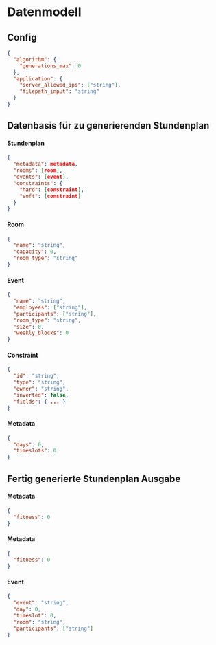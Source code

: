 # Datenmodell

## Config

```json
{
  "algorithm": {
    "generations_max": 0
  },
  "application": {
    "server_allowed_ips": ["string"],
    "filepath_input": "string"
  }
}
```

## Datenbasis für zu generierenden Stundenplan

#### Stundenplan

```json
{
  "metadata": metadata,
  "rooms": [room],
  "events": [event],
  "constraints": {
    "hard": [constraint],
    "soft": [constraint]
  }
}
```

#### Room 
```json
{
  "name": "string",
  "capacity": 0,
  "room_type": "string"
}
```

#### Event
```json
{
  "name": "string",
  "employees": ["string"],
  "participants": ["string"],
  "room_type": "string",
  "size": 0,
  "weekly_blocks": 0
}
```

#### Constraint
```json
{
  "id": "string",
  "type": "string",
  "owner": "string",
  "inverted": false,
  "fields": { ... }
}
```

#### Metadata
```json
{
  "days": 0,
  "timeslots": 0
}
```

## Fertig generierte Stundenplan Ausgabe

#### Metadata
```json
{
  "fitness": 0
}
```

#### Metadata
```json
{
  "fitness": 0
}
```

#### Event
```json
{
  "event": "string",
  "day": 0,
  "timeslot": 0,
  "room": "string",
  "participants": ["string"]
}
```
